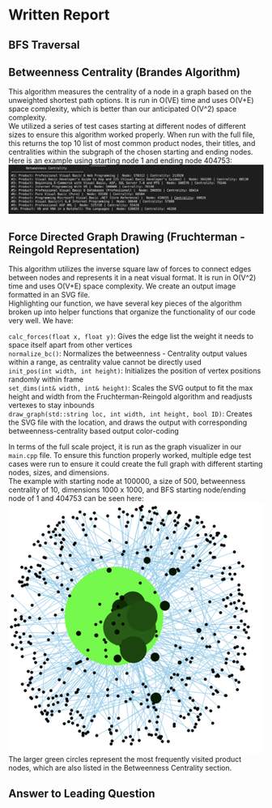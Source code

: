 # Written Report

## BFS Traversal <br>


## Betweenness Centrality (Brandes Algorithm) <br>
This algorithm measures the centrality of a node in a graph based on the unweighted shortest path options. It is run in O(VE) time and uses O(V+E) space complexity, which is better than our anticipated O(V^2) space complexity. <br>
We utilized a series of test cases starting at different nodes of different sizes to ensure this algorithm worked properly. When run with the full file, this returns the top 10 list of most common product nodes, their titles, and centralities within the subgraph of the chosen starting and ending nodes. Here is an example using starting node 1 and ending node 404753: ![Betweenness Centrality Example](BC.png)<br>


## Force Directed Graph Drawing (Fruchterman - Reingold Representation) <br>
This algorithm utilizes the inverse square law of forces to connect edges between nodes and represents it in a neat visual format. It is run in O(V^2) time and uses O(V+E) space complexity. We create an output image formatted in an SVG file. <br>
Highlighting our function, we have several key pieces of the algorithm broken up into helper functions that organize the functionality of our code very well. We have: <br>

`calc_forces(float x, float y)`: Gives the edge list the weight it needs to space itself apart from other vertices <br>
`normalize_bc()`: Normalizes the betweenness - Centrality output values within a range, as centrality value cannot be directly used <br>
`init_pos(int width, int height)`:  Initializes the position of vertex positions randomly within frame <br>
`set_dims(int& width, int& height)`: Scales the SVG output to fit the max height and width from the Fruchterman-Reingold algorithm and readjusts vertexes to stay inbounds <br>
 `draw_graph(std::string loc, int width, int height, bool ID)`: Creates the SVG file with the location, and draws the output with corresponding betweenness-centrality based output  color-coding <br>

In terms of the full scale project, it is run as the graph visualizer in our `main.cpp` file. To ensure this function properly worked, multiple edge test cases were run to ensure it could create the full graph with different starting nodes, sizes, and dimensions. <br>
The example with starting node at 100000, a size of 500, betweenness centrality of 10, dimensions 1000 x 1000, and BFS starting node/ending node of 1 and 404753 can be seen here: ![Final Graph](Final1.png) <br>
The larger green circles represent the most frequently visited product nodes, which are also listed in the Betweenness Centrality section. <br>

## Answer to Leading Question <br>

